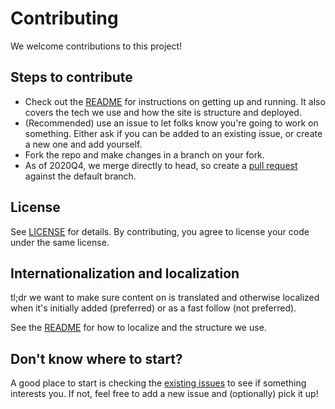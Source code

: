 # Contributing

We welcome contributions to this project!

## Steps to contribute

* Check out the [README](README.md) for instructions on getting up and running. It also covers the tech we use and how the site is structure and deployed.
* (Recommended) use an issue to let folks know you're going to work on something. Either ask if you can be added to an existing issue, or create a new one and add yourself.
* Fork the repo and make changes in a branch on your fork.
* As of 2020Q4, we merge directly to head, so create a [pull request](https://github.com/devadvance/terminalcheatsheet/compare) against the default branch.

## License

See [LICENSE](LICENSE) for details. By contributing, you agree to license your code under the same license.

## Internationalization and localization

tl;dr we want to make sure content on is translated and otherwise localized when it's initially added (preferred) or as a fast follow (not preferred).

See the [README](README.md) for how to localize and the structure we use.

## Don't know where to start?

A good place to start is checking the [existing issues](https://github.com/devadvance/terminalcheatsheet/issues) to see if something interests you. If not, feel free to add a new issue and (optionally) pick it up!